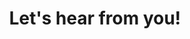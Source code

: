 ---
title: Let's hear from you!
img: https://amongusgame.io/upload/cache/upload/imgs/options/among-us-red-m240x240.png
link: https://sites.google.com/strongschools.nyc/msksi/resources#h.xere2vvav6n9
---